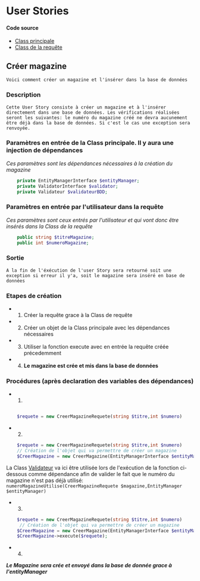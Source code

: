 # User Stories
#### Code source
* [Class principale](../../src/UserStories/CreerMagazine/CreerMagazine.php)
* [Class de la requête](../../src/UserStories/CreerMagazine/CreerMagazineRequete.php)
## Créer magazine
``` Voici comment créer un magazine et l'insérer dans la base de données ```
### Description
``
Cette User Story consiste à créer un magazine et à l'insérer directement dans une base de données.
Les vérifications réalisées seront les suivantes: le numéro du magazine créé ne devra aucunement être déjà dans la base
de données. Si c'est le cas une exception sera renvoyée.
``
### Paramètres en entrée de la Class principale. Il y aura une injection de dépendances
_Ces paramètres sont les dépendances nécessaires à la création du magazine_
```php
    private EntityManagerInterface $entityManager;
    private ValidatorInterface $validator;
    private Validateur $validateurBDD;
```
### Paramètres en entrée par l'utilisateur dans la requête
_Ces paramètres sont ceux entrés par l'utilisateur et qui vont donc être insérés dans la Class de la requête_
````php
    public string $titreMagazine;
    public int $numeroMagazine;
````
### Sortie
``
A la fin de l'éxécution de l'user Story sera retourné soit une exception si erreur il y'a, soit le magazine sera inséré en base de données
``

### Etapes de création
* 1. Créer la requête grace à la Class de requête
* 2. Créer un objet de la Class principale avec les dépendances nécessaires
* 3. Utiliser la fonction execute avec en entrée la requête créée précedemment
* 4. **Le magazine est crée et mis dans la base de données**

### Procédures (après declaration des variables des dépendances)
* 1.
```php

    $requete = new CreerMagazineRequete(string $titre,int $numero)
```
* 2. 

```php
    $requete = new CreerMagazineRequete(string $titre,int $numero)
    // Création de l'objet qui va permettre de créer un magazine
    $CreerMagazine = new CreerMagazine(EntityManagerInterface $entityManager, ValidatorInterface $validator, Validateur $validateurBDD);

```
La Class [Validateur](../../src/Validateurs/Validateur.php) va ici être utilisée lors de l'exécution de la fonction ci-dessous comme dépendance afin de valider le fait que le numéro du magazine n'est pas déjà utilisé: `numeroMagazineUtilise(CreerMagazineRequete $magazine,EntityManager $entityManager)`

* 3. 
```php
    $requete = new CreerMagazineRequete(string $titre,int $numero)
     // Création de l'objet qui va permettre de créer un magazine
    $CreerMagazine = new CreerMagazine(EntityManagerInterface $entityManager, ValidatorInterface $validator, Validateur $validateurBDD);
    $CreerMagazine->execute($requete);
```
* 4.
**_Le Magazine sera crée et envoyé dans la base de donnée grace à l'entityManager_**








